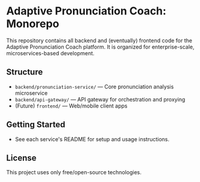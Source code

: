 # Adaptive Pronunciation Coach: Monorepo

This repository contains all backend and (eventually) frontend code for the Adaptive Pronunciation Coach platform. It is organized for enterprise-scale, microservices-based development.

## Structure
- `backend/pronunciation-service/` — Core pronunciation analysis microservice
- `backend/api-gateway/` — API gateway for orchestration and proxying
- (Future) `frontend/` — Web/mobile client apps

## Getting Started
- See each service's README for setup and usage instructions.

## License
This project uses only free/open-source technologies.

